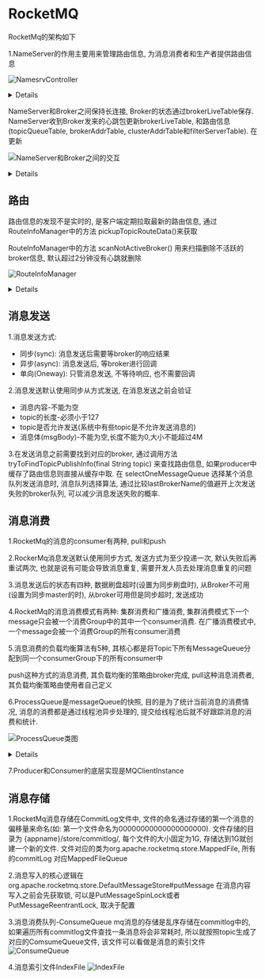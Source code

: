 # RocketMQ

RocketMq的架构如下

1.NameServer的作用主要用来管理路由信息, 为消息消费者和生产者提供路由信息

![NamesrvController](http://www.plantuml.com/plantuml/png/ZPBDRi8m48JlVWgBOzI81oYAw8-gLeLABQZt9Ta4YusDrkjSghvxWzrKb0Z1SMT6tqwycNi1bj2IMXiXr9CtQD5pz-2ii2D2dYXL4dYlHywNocjZWVJhPo_Mfbc2XGPPxxf_yn3xS47mnTPkoF69eBw7NQVHVfLEa6VmsoNiPojXOvjffiNjJQcpwOrU62-pzu017q6WA98LXJLi2CypDknso8SFZA3xE4R8htLNLNo1KLBmSWHPePnPK1H3-0zxUw5RJ1vrMvWkFa_gb-O8kfeJ7okPHUy-6HBalZHto8UEkevA4XAwlyxe7z1PpgRPIZuwcPgZhK9BFm00)

<details>
@startuml
Title "NamesrvController"

class NamesrvController{
-final KVConfigManager kvConfigManager
-final RouteInfoManager routeInfoManager
}

class RouteInfoManager{
- final HashMap<String/* topic */, List<QueueData>> topicQueueTable
- final HashMap<String/* brokerName */, BrokerData> brokerAddrTable
- final HashMap<String/* clusterName */, Set<String/* brokerName */>> clusterAddrTable;
- final HashMap<String/* brokerAddr */, BrokerLiveInfo> brokerLiveTable
- final HashMap<String/* brokerAddr */, List<String>/* Filter Server */> filterServerTable
}

NamesrvController *-right- RouteInfoManager
@enduml
</details>

NameServer和Broker之间保持长连接, Broker的状态通过brokerLiveTable保存. NameServer收到Broker发来的心跳包更新brokerLiveTable, 和路由信息(topicQueueTable, brokerAddrTable, clusterAddrTable和filterServerTable). 在更新

![NameServer和Broker之间的交互](http://www.plantuml.com/plantuml/png/SoWkIImgAStDuT9mAihFJYtILD1DoI_FqxLJqF1Bp4qDJYqg0mbQAJnRtsziKFnqtQndqxSzxP_uig7nwVxc5zitSt5f11JbfvGcuzCxV-cBzOjUR5__VCh69_iNFcjSpyMLbr-Igf2JcbQYa9-6efuBQDEpDGkVJTdsj6C3n8uNongvditUycpQXfp4ufBGWfJ4ajIGpDnKeEDp2tGKk9vFMV5ixjBdkxSywrgI1FQ6JsPPQaXYKaugLsfUYWB8BYu780leKG00)

<details>
@startuml
(Broker) -down-> (NameServer) : 每30s定时发送心跳

(Producer) -down-> (NameServer) : 查询路由信息

note left of (NameServer)
每次收到心跳要
更新lastUpdateTimestamp, 
用来维护brokerLiveTable
end note
@enduml
</details>

## 路由

路由信息的发现不是实时的, 是客户端定期拉取最新的路由信息, 通过RouteInfoManager中的方法 pickupTopicRouteData()来获取

RouteInfoManager中的方法 scanNotActiveBroker() 用来扫描删除不活跃的broker信息, 默认超过2分钟没有心跳就删除

![RouteInfoManager](http://www.plantuml.com/plantuml/png/LOqn3i8m34Ltdy9ZgrwY81O6680BMAbRMGrsvJXT47Sdi37-__JqnXBaKPyPKgPIy6Or-AopNKWNTdp1i9jCM1BfrUAGGdO-kgtiNG_3mpP9F-T4GTZ6MhV_ivj5AUCzN7J1-B8UtZ2oJYtx0G00)

<details>
@startuml
class RouteInfoManger {
+void scanNotActiveBroker()
+TopicRouteData pickupTopicRouteData(final String topic)
}
@enduml
</details>

## 消息发送

1.消息发送方式: 
* 同步(sync): 消息发送后需要等broker的响应结果
* 异步(async): 消息发送后, 等broker进行回调
* 单向(Oneway): 只管消息发送, 不等待响应, 也不需要回调

2.消息发送默认使用同步从方式发送, 在消息发送之前会验证
* 消息内容-不能为空
* topic的长度-必须小于127
* topic是否允许发送(系统中有些topic是不允许发送消息的)
* 消息体(msgBody)-不能为空,长度不能为0,大小不能超过4M

3.在发送消息之前需要找到对应的broker, 通过调用方法 tryToFindTopicPublishInfo(final String topic) 来查找路由信息, 
如果producer中缓存了路由信息则直接从缓存中取. 在 selectOneMessageQueue 选择某个消息队列发送消息时, 消息队列选择算法,
通过比较lastBrokerName的值避开上次发送失败的broker队列, 可以减少消息发送失败的概率.




## 消息消费

1.RocketMq的消息的consumer有两种, pull和push

2.RockerMq消息发送默认使用同步方式, 发送方式为至少投递一次, 默认失败后再重试两次, 也就是说有可能会导致消息重复, 需要开发人员去处理消息重复的问题

3.消息发送后的状态有四种, 数据刷盘超时(设置为同步刷盘时), 从Broker不可用(设置为同步master的时), 从broker可用但是同步超时, 发送成功

4.RocketMq的消息消费模式有两种: 集群消费和广播消费, 集群消费模式下一个message只会被一个消费Group中的其中一个consumer消费. 在广播消费模式中,一个message会被一个消费Group的所有consumer消费

5.消息消费的负载均衡算法有5种, 其核心都是将Topic下所有MessageQueue分配到同一个consumerGroup下的所有consumer中

  push这种方式的消息消费, 其负载均衡的策略由broker完成, pull这种消息消费者, 其负载均衡策略由使用者自己定义
  
6.ProcessQueue是messageQueue的快照, 目的是为了统计当前消息的消费情况, 消息的消费都是通过线程池异步处理的, 提交给线程池后就不好跟踪消息的消费和统计.

![ProcessQueue类图](http://www.plantuml.com/plantuml/png/SoWkIImgAStDuU8AoIp9ILLG2YZAJqujBWuiJIrDVRvnzzFP-vIuk99p4ekB5P2bi8bLS-ag51HbbYMMf2e4fIQcX1TbbgJwv2TdA-G0YP2Yr5JVn085MuMyr7AWV6fUIL5YNWcAGWrD92EW6cnyylFITHHyWROafgUwLfJOAUGMfqCbkMgv75BpKe0U0000)

<details>
@startuml
Title "ProcessQueue类图"

class ProcessQueue

class ProcessQueue{
- private ReadWriteLock lockTreeMap = new ReentrantReadWriteLock()
- private TreeMap<Long, MessageExt> msgTreeMap
}
@enduml
</details>

7.Producer和Consumer的底层实现是MQClientInstance 
  
## 消息存储

1.RocketMq消息存储在CommitLog文件中, 文件的命名通过存储的第一个消息的偏移量来命名(如: 第一个文件命名为00000000000000000000). 文件存储的目录为 {appname}/store/commitlog/,
  每个文件的大小固定为1G, 存储达到1G就创建一个新的文件. 文件对应的类为org.apache.rocketmq.store.MappedFile, 所有的commitLog 对应MappedFileQueue

2.消息写入的核心逻辑在org.apache.rocketmq.store.DefaultMessageStore#putMessage
  在消息内容写入之前会先获取锁, 可以是PutMessageSpinLock或者PutMessageReentrantLock, 取决于配置
  
3.消息消费队列-ConsumeQueue
  mq消息的存储是乱序存储在commitlog中的, 如果遍历所有commitlog文件查找一条消息将会非常耗时, 所以就按照topic生成了对应的ComsumeQueue文件, 该文件可以看做是消息的索引文件
  ![ConsumeQueue](http://www.plantuml.com/plantuml/png/SoWkIImgAStDuKhEIImkLd3EpoikpKqDB4qjJQtcKW22dFoyT8Nqr1B_jBJYr1BFFB2KKsL8PcwgHbfcNc8EH4K9a0yqAxT0qrfVN-5bmwmN-zkVRUjurhZ-wTePJvjMF9k-xUNqBS_cBuK8FkzS-Nn2szF6_kVBTxzix-UgvN98pKi1kWC0)

4.消息索引文件IndexFile
  ![IndexFile](http://www.plantuml.com/plantuml/png/SoWkIImgAStDuKhEIImkLl3CIqcjSClCIQtcKW22fFpydDJ4F8M2qXBlr4gDjCoyn1o5u9AYpBnqXUpKIXq5Y4XEFf1Va57fdvPMd5g28bfSab-K6fAPcmgqABT0qrfV_rd_fAUjIvzlMVHqpzGNwpOytJiLR1MOAClFJ54eJir9JIu9W1a7jTKdixZ4nWTef1t2fc8T1LnEoimhKSXDhF0hpTNXKe00P6SbfQPdvg4uD3KlHGVcNw18SZR8hIyRPhtOtmvnAz1m3TkI_8BCPELdspgUDQu72cW-cx_qMUS-29-hbii1Q0emC040)
 
  
  

